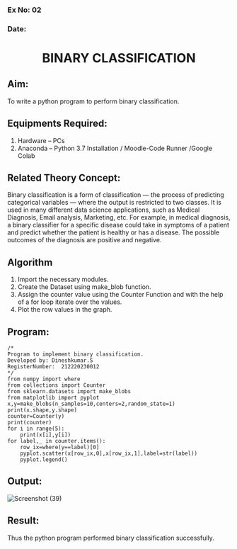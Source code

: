 ### Ex No: 02
### Date:
# <p align="center">BINARY CLASSIFICATION</p>
## Aim:
To write a python program to perform binary classification.

## Equipments Required:
1. Hardware – PCs
2. Anaconda – Python 3.7 Installation / Moodle-Code Runner /Google Colab

## Related Theory Concept:
Binary classification is a form of classification — the process of predicting categorical variables — where the output is restricted to two classes. It is used in many different data science applications, such as Medical Diagnosis, Email analysis, Marketing, etc. For example, in medical diagnosis, a binary classifier for a specific disease could take in symptoms of a patient and predict whether the patient is healthy or has a disease. The possible outcomes of the diagnosis are positive and negative.

## Algorithm
1. Import the necessary modules.
2. Create the Dataset using make_blob function.
3. Assign the counter value using the Counter Function and with the help of a for loop iterate over the values.
4. Plot the row values in the graph.

## Program:
```
/*
Program to implement binary classification.
Developed by: Dineshkumar.S
RegisterNumber:  212220230012
*/
from numpy import where
from collections import Counter
from sklearn.datasets import make_blobs
from matplotlib import pyplot
x,y=make_blobs(n_samples=10,centers=2,random_state=1)
print(x.shape,y.shape)
counter=Counter(y)
print(counter)
for i in range(5):
    print(x[i],y[i])
for label,_ in counter.items():
    row_ix=where(y==label)[0]
    pyplot.scatter(x[row_ix,0],x[row_ix,1],label=str(label))
    pyplot.legend()
```

## Output:
![Screenshot (39)](https://user-images.githubusercontent.com/75234807/165560360-00c5ffca-7116-4d7e-b258-45d6362804f5.png)

## Result:
Thus the python program performed binary classification successfully.
